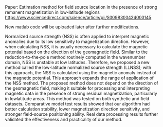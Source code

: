 Paper:  Estimation method for field source location in the presence of strong remanent magnetization in low-latitude regions  
https://www.sciencedirect.com/science/article/pii/S0098300424003145

New matlab code will be uploaded later after further modifications.

Normalized source strength (NSS) is often applied to interpret magnetic anomalies due to its low sensitivity to
magnetization direction. However, when calculating NSS, it is usually necessary to calculate the magnetic potential based on the direction of the geomagnetic field. Similar to the reduction-to-the-pole method routinely computed in the wavenumber domain, NSS is unstable at low latitudes. Therefore, we proposed a new method called
the low-latitude normalized source strength (LLNSS); with this approach, the NSS is calculated using the magnetic anomaly instead of the magnetic potential. This approach expands the range of application of the NSS
method. The proposed method does not depend on the direction of the geomagnetic field, making it suitable for
processing and interpreting magnetic data in the presence of strong residual magnetization, particularly in lowlatitude areas. This method was tested on both synthetic and field datasets. Comparative model test results
showed that our algorithm had better calculation stability, lower magnetization direction sensitivity, and
stronger field-source positioning ability. Real data processing results further validated the effectiveness and practicality of our method.
